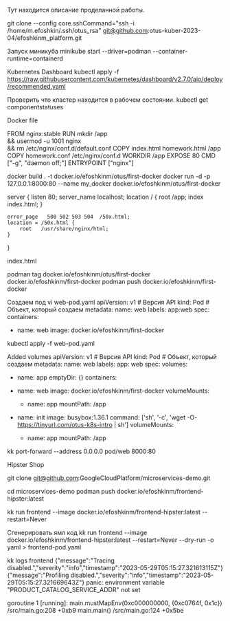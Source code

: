 
Тут находится описание проделанной работы. 


git clone --config core.sshCommand="ssh -i /home/m.efoshkin/.ssh/otus_rsa" git@github.com:otus-kuber-2023-04/efoshkinm_platform.git


Запуск миникуба
minikube start --driver=podman --container-runtime=containerd

Kubernetes Dashboard
kubectl apply -f https://raw.githubusercontent.com/kubernetes/dashboard/v2.7.0/aio/deploy/recommended.yaml

Проверить что кластер находится в рабочем состоянии.
kubectl get componentstatuses

Docker file

FROM nginx:stable
RUN   mkdir /app \
      &&  usermod -u 1001 nginx   \
      && rm /etc/nginx/conf.d/default.conf
COPY index.html homework.html /app
COPY homework.conf /etc/nginx/conf.d
WORKDIR /app
EXPOSE 80
CMD ["-g", "daemon off;"]
ENTRYPOINT ["nginx"]

docker build . -t docker.io/efoshkinm/otus/first-docker
docker run -d -p 127.0.0.1:8000:80 --name my_docker docker.io/efoshkinm/otus/first-docker


server {
    listen       80;
    server_name  localhost;
    location / {
        root   /app;
        index  index.html;
    }

    error_page   500 502 503 504  /50x.html;
    location = /50x.html {
        root   /usr/share/nginx/html;
    }

}

index.html


podman tag docker.io/efoshkinm/otus/first-docker docker.io/efoshkinm/first-docker
podman push docker.io/efoshkinm/first-docker



Создаем под
vi web-pod.yaml
apiVersion: v1 # Версия API
kind: Pod # Объект, который создаем
metadata:
 name: web
 labels: 
   app:web
spec: 
 containers: 
 - name: web
 image: docker.io/efoshkinm/first-docker

 kubectl apply -f web-pod.yaml

Added volumes
 apiVersion: v1 # Версия API
kind: Pod # Объект, который создаем
metadata:
 name: web
 labels: 
   app: web
spec:
 volumes:
 - name: app
   emptyDir: {} 
 containers: 
 - name: web
   image: docker.io/efoshkinm/first-docker
   volumeMounts:
   - name: app
     mountPath: /app

 - name: init
   image: busybox:1.36.1
   command: ['sh', '-c', 'wget -O- https://tinyurl.com/otus-k8s-intro | sh']
   volumeMounts:
   - name: app
     mountPath: /app


kk port-forward --address 0.0.0.0 pod/web 8000:80


Hipster Shop

git clone git@github.com:GoogleCloudPlatform/microservices-demo.git

cd microservices-demo
podman push docker.io/efoshkinm/frontend-hipster:latest 

kk run frontend --image docker.io/efoshkinm/frontend-hipster:latest --restart=Never

Сгенерировать ямл код
 kk run frontend --image docker.io/efoshkinm/frontend-hipster:latest --restart=Never --dry-run -o yaml > frontend-pod.yaml

kk logs frontend
{"message":"Tracing disabled.","severity":"info","timestamp":"2023-05-29T05:15:27.321613115Z"}
{"message":"Profiling disabled.","severity":"info","timestamp":"2023-05-29T05:15:27.321669643Z"}
panic: environment variable "PRODUCT_CATALOG_SERVICE_ADDR" not set

goroutine 1 [running]:
main.mustMapEnv(0xc000000000, {0xc0764f, 0x1c})
        /src/main.go:208 +0xb9
main.main()
        /src/main.go:124 +0x5be